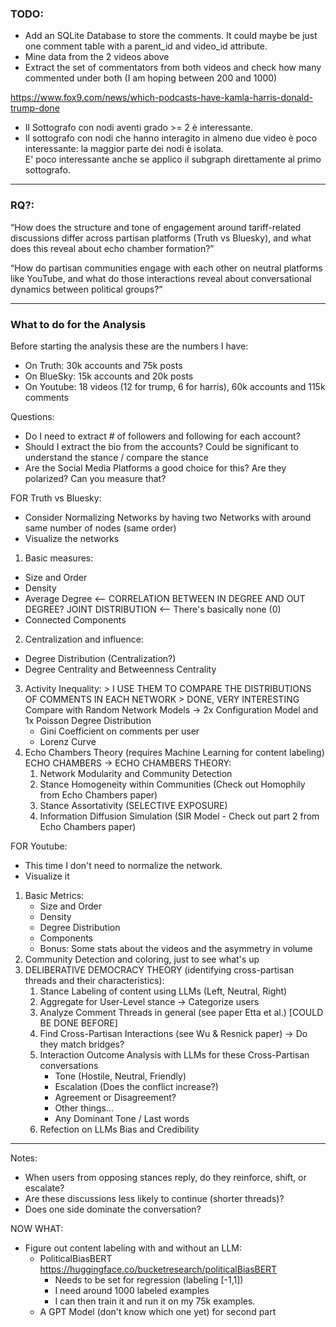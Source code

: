 ### TODO:
* Add an SQLite Database to store the comments. It could maybe be just one comment table with a parent_id and video_id attribute.
* Mine data from the 2 videos above
* Extract the set of commentators from both videos and check how many commented under both (I am hoping between 200 and 1000)


https://www.fox9.com/news/which-podcasts-have-kamla-harris-donald-trump-done

* Il Sottografo con nodi aventi grado >= 2 è interessante.
* Il sottografo con nodi che hanno interagito in almeno due video è poco interessante: la maggior parte dei nodi è isolata.   
  E' poco interessante anche se applico il subgraph direttamente al primo sottografo.

------------------------

### RQ?:

“How does the structure and tone of engagement around tariff-related discussions differ across partisan platforms 
(Truth vs Bluesky), and what does this reveal about echo chamber formation?”

“How do partisan communities engage with each other on neutral platforms like YouTube, and what 
do those interactions reveal about conversational dynamics between political groups?”

------------------------

### What to do for the Analysis

Before starting the analysis these are the numbers I have:
- On Truth: 30k accounts and 75k posts
- On BlueSky: 15k accounts and 20k posts
- On Youtube: 18 videos (12 for trump, 6 for harris), 60k accounts and 115k comments

Questions: 
- Do I need to extract # of followers and following for each account?
- Should I extract the bio from the accounts? Could be significant to understand the stance / compare the stance
- Are the Social Media Platforms a good choice for this? Are they polarized? Can you measure that?


FOR Truth vs Bluesky:

- Consider Normalizing Networks by having two Networks with around same number of nodes (same order)
- Visualize the networks
1. Basic measures:
  - Size and Order
  - Density
  - Average Degree <-- CORRELATION BETWEEN IN DEGREE AND OUT DEGREE? JOINT DISTRIBUTION <-- There's basically none (0)
  - Connected Components
2. Centralization and influence:
  - Degree Distribution (Centralization?)
  - Degree Centrality and Betweenness Centrality
3. Activity Inequality: > I USE THEM TO COMPARE THE DISTRIBUTIONS OF COMMENTS IN EACH NETWORK > DONE, VERY INTERESTING
  Compare with Random Network Models -> 2x Configuration Model and 1x Poisson Degree Distribution
    - Gini Coefficient on comments per user
    - Lorenz Curve
4. Echo Chambers Theory (requires Machine Learning for content labeling)
ECHO CHAMBERS -> ECHO CHAMBERS THEORY:
   1. Network Modularity and Community Detection
   2. Stance Homogeneity within Communities (Check out Homophily from Echo Chambers paper)
   3. Stance Assortativity (SELECTIVE EXPOSURE)
   4. Information Diffusion Simulation (SIR Model - Check out part 2 from Echo Chambers paper)



FOR Youtube:
- This time I don't need to normalize the network.
- Visualize it
1. Basic Metrics:
   - Size and Order
   - Density
   - Degree Distribution
   - Components
   - Bonus: Some stats about the videos and the asymmetry in volume
2. Community Detection and coloring, just to see what's up
3. DELIBERATIVE DEMOCRACY THEORY (identifying cross-partisan threads and their characteristics):
   1. Stance Labeling of content using LLMs (Left, Neutral, Right)
   2. Aggregate for User-Level stance -> Categorize users
   3. Analyze Comment Threads in general (see paper Etta et al.) [COULD BE DONE BEFORE]
   4. Find Cross-Partisan Interactions (see Wu & Resnick paper) -> Do they match bridges?
   5. Interaction Outcome Analysis with LLMs for these Cross-Partisan conversations
      - Tone (Hostile, Neutral, Friendly)
      - Escalation (Does the conflict increase?)
      - Agreement or Disagreement?
      - Other things...
      - Any Dominant Tone / Last words
   6. Refection on LLMs Bias and Credibility

    
------------------------

Notes:
- When users from opposing stances reply, do they reinforce, shift, or escalate?
- Are these discussions less likely to continue (shorter threads)?
- Does one side dominate the conversation?

NOW WHAT:
- Figure out content labeling with and without an LLM:
  - PoliticalBiasBERT https://huggingface.co/bucketresearch/politicalBiasBERT
    - Needs to be set for regression (labeling [-1,1])
    - I need around 1000 labeled examples
    - I can then train it and run it on my 75k examples.
  - A GPT Model (don't know which one yet) for second part
